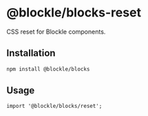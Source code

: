# @blockle/blocks-reset

CSS reset for Blockle components.

## Installation

```bash
npm install @blockle/blocks
```

## Usage

```tsx
import '@blockle/blocks/reset';
```
